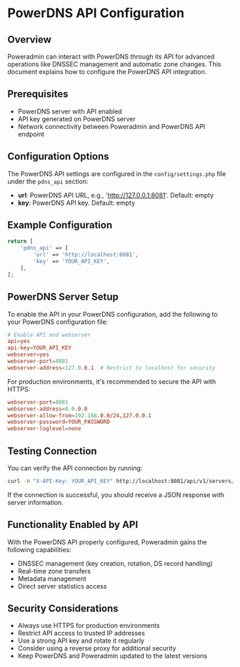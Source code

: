 # PowerDNS API Configuration

## Overview

Poweradmin can interact with PowerDNS through its API for advanced operations like DNSSEC management and automatic zone changes. This document explains how to configure the PowerDNS API integration.

## Prerequisites

- PowerDNS server with API enabled
- API key generated on PowerDNS server
- Network connectivity between Poweradmin and PowerDNS API endpoint

## Configuration Options

The PowerDNS API settings are configured in the `config/settings.php` file under the `pdns_api` section:

- **url**: PowerDNS API URL, e.g., 'http://127.0.0.1:8081'. Default: empty
- **key**: PowerDNS API key. Default: empty

## Example Configuration

```php
return [
    'pdns_api' => [
        'url' => 'http://localhost:8081',
        'key' => 'YOUR_API_KEY',
    ],
];
```

## PowerDNS Server Setup

To enable the API in your PowerDNS configuration, add the following to your PowerDNS configuration file:

```conf
# Enable API and webserver
api=yes
api-key=YOUR_API_KEY
webserver=yes
webserver-port=8081
webserver-address=127.0.0.1  # Restrict to localhost for security
```

For production environments, it's recommended to secure the API with HTTPS:

```conf
webserver-port=8081
webserver-address=0.0.0.0
webserver-allow-from=192.168.0.0/24,127.0.0.1
webserver-password=YOUR_PASSWORD
webserver-loglevel=none
```

## Testing Connection

You can verify the API connection by running:

```bash
curl -H "X-API-Key: YOUR_API_KEY" http://localhost:8081/api/v1/servers/localhost
```

If the connection is successful, you should receive a JSON response with server information.

## Functionality Enabled by API

With the PowerDNS API properly configured, Poweradmin gains the following capabilities:

- DNSSEC management (key creation, rotation, DS record handling)
- Real-time zone transfers
- Metadata management
- Direct server statistics access

## Security Considerations

- Always use HTTPS for production environments
- Restrict API access to trusted IP addresses
- Use a strong API key and rotate it regularly
- Consider using a reverse proxy for additional security
- Keep PowerDNS and Poweradmin updated to the latest versions
